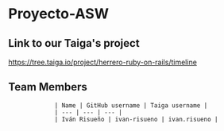 # Proyecto-ASW
## Link to our Taiga's project
https://tree.taiga.io/project/herrero-ruby-on-rails/timeline

## Team Members
                 | Name | GitHub username | Taiga username |
                 | --- | --- | --- |
                 | Iván Risueño | ivan-risueno | ivan.risueno |
